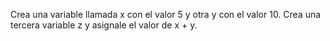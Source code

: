 Crea una variable llamada x con el valor 5 y otra y con el valor 10. Crea una tercera variable z y asignale el valor de x + y.

